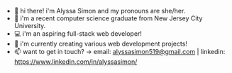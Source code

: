 - 👋 hi there! i'm Alyssa Simon and my pronouns are she/her.
- 🏫 i'm a recent computer science graduate from New Jersey City University.
- 💻 i'm an aspiring full-stack web developer!
- 🌱 i'm currently creating various web development projects!
- 📫 want to get in touch? -> email: alyssasimon519@gmail.com | linkedin: https://www.linkedin.com/in/alyssasimon/
